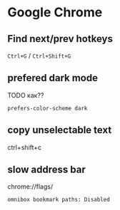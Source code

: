 # Google Chrome

## Find next/prev hotkeys

`Ctrl+G` / `Ctrl+Shift+G`

## prefered dark mode

TODO как??

`prefers-color-scheme dark`

## copy unselectable text

ctrl+shift+c

## slow address bar

chrome://flags/

`omnibox bookmark paths: Disabled`
